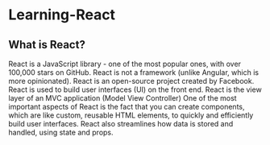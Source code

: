 # Learning-React

## What is React?
React is a JavaScript library - one of the most popular ones, with over 100,000 stars on GitHub.
React is not a framework (unlike Angular, which is more opinionated).
React is an open-source project created by Facebook.
React is used to build user interfaces (UI) on the front end.
React is the view layer of an MVC application (Model View Controller)
One of the most important aspects of React is the fact that you can create components, which are like custom, reusable HTML elements, to quickly and efficiently build user interfaces. React also streamlines how data is stored and handled, using state and props.
